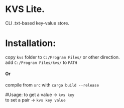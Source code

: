 # KVS Lite.
CLI .txt-based key-value store.

# Installation:
copy `kvs` folder to `C:/Program Files/` or other direction.\
add `C:/Program Files/kvs/` to `PATH`

#### Or
compile from `src` with `cargo build --release`

#Usage:
to get a value -> `kvs key`\
to set a pair -> `kvs key value`
